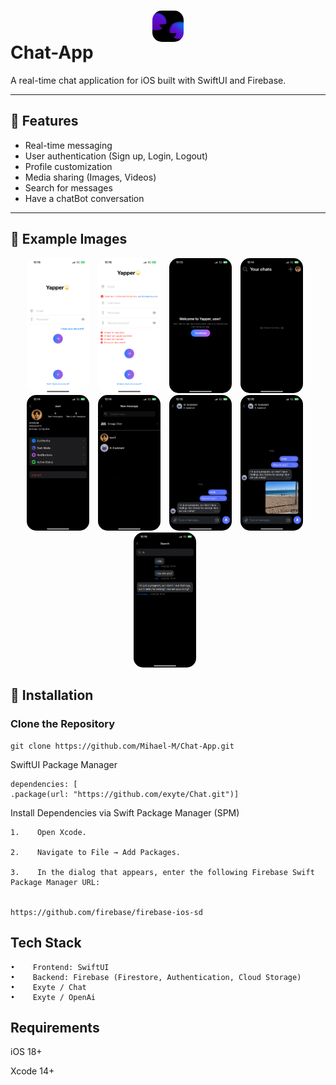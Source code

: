 # <img src="Assets/1024.png" width="50" style="border-radius: 15px; display: block; margin: auto;"> Chat-App

A real-time chat application for iOS built with SwiftUI and Firebase.

---

## 🚀 Features
- Real-time messaging  
- User authentication (Sign up, Login, Logout)  
- Profile customization  
- Media sharing (Images, Videos)  
- Search for messages  
- Have a chatBot conversation  

---

## 📸 Example Images

<p align="center">
  <img src="Assets/IMG_0471.PNG" width="100" style="border-radius: 15px; margin-right: 10px;">
  <img src="Assets/IMG_0472.PNG" width="100" style="border-radius: 15px; margin-right: 10px;">
  <img src="Assets/IMG_0464.PNG" width="100" style="border-radius: 15px; margin-right: 10px;">
  <img src="Assets/IMG_0465.PNG" width="100" style="border-radius: 15px; margin-right: 10px;">
  <img src="Assets/IMG_0466.PNG" width="100" style="border-radius: 15px; margin-right: 10px;">
  <img src="Assets/IMG_0467.jpg" width="100" style="border-radius: 15px; margin-right: 10px;">
  <img src="Assets/IMG_0468.PNG" width="100" style="border-radius: 15px; margin-right: 10px;">
  <img src="Assets/IMG_0469.PNG" width="100" style="border-radius: 15px; margin-right: 10px;">
  <img src="Assets/IMG_0470.PNG" width="100" style="border-radius: 15px; margin-right: 10px;">
</p>


## 🔧 Installation

### Clone the Repository
    
    git clone https://github.com/Mihael-M/Chat-App.git
    
   SwiftUI Package Manager
   
    dependencies: [
    .package(url: "https://github.com/exyte/Chat.git")]
    
    
   Install Dependencies via Swift Package Manager (SPM)
   
    1.    Open Xcode.
    
    2.    Navigate to File → Add Packages.
    
    3.    In the dialog that appears, enter the following Firebase Swift Package Manager URL:
    
    
    https://github.com/firebase/firebase-ios-sd

## Tech Stack

    •    Frontend: SwiftUI
    •    Backend: Firebase (Firestore, Authentication, Cloud Storage)
    •    Exyte / Chat
    •    Exyte / OpenAi

## Requirements

iOS 18+

Xcode 14+


